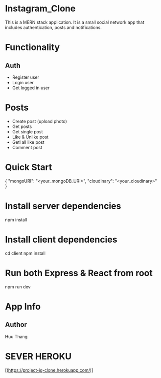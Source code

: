# Instagram_Clone

This is a MERN stack application. It is a small social network app that includes authentication, posts and notifications.

# Functionality

## Auth

* Register user 
* Login user
* Get logged in user

# Posts

* Create post (upload photo)
* Get posts
* Get single post
* Like & Unlike post
* Getl all like post
* Comment post

# Quick Start

{
  "mongoURI": "<your_mongoDB_URI>",
    "cloudinary": "<your_cloudinary>"
}

# Install server dependencies

npm install

# Install client dependencies

cd client
npm install

# Run both Express & React from root

npm run dev

# App Info

## Author

Huu Thang

# SEVER HEROKU

[(https://project-ig-clone.herokuapp.com/)]